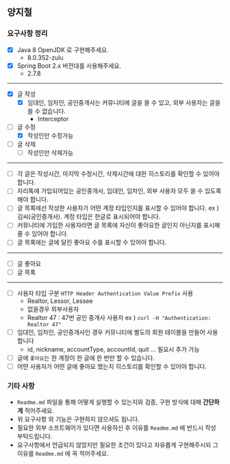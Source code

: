 양지철
---
### 요구사항 정리
- [x] Java 8 OpenJDK 로 구현해주세요.
    - 8.0.352-zulu
- [x] Spring Boot 2.x 버전대를 사용해주세요.
    - 2.7.8
---
- [x] 글 작성
  - [x] 임대인, 임차인, 공인중개사는 커뮤니티에 글을 쓸 수 있고, 외부 사용자는 글을 쓸 수 없습니다. 
    - Interceptor
- [ ] 글 수정
  - [x] 작성인만 수정가능
- [ ] 글 삭제
  - [ ] 작성인만 삭제가능
---
- [ ] 각 글은 작성시간, 마지막 수정시간, 삭제시간에 대한 히스토리를 확인할 수 있어야 합니다.
- [ ] 자리톡에 가입되어있는 공인중개사, 임대인, 임차인, 외부 사용자 모두 쓸 수 있도록 해야 합니다.
- [ ] 글 목록에선 작성한 사용자가 어떤 계정 타입인지를 표시할 수 있어야 합니다. ex ) 김씨(공인중개사). 계정 타입은 한글로 표시되어야 합니다.
- [ ] 커뮤니티에 가입한 사용자라면 글 목록에 자신이 좋아요한 글인지 아닌지를 표시해줄 수 있어야 합니다.
- [ ] 글 목록에는 글에 달린 좋아요 수를 표시할 수 있어야 합니다.
---


- [ ] 글 좋아요
- [ ] 글 목록
---
- [ ] 사용자 타입 구분 `HTTP Header Authentication Value Prefix` 사용
    - Realtor, Lessor, Lessee
    - 없을경우 외부사용자
    - Realtor 47 : 47번 공인 중개사 사용자 ex ) `curl -H "Authentication: Realtor 47"`
- [ ] 임대인, 임차인, 공인중개사인 경우 커뮤니티에 별도의 회원 테이블을 만들어 사용합니다
    - id, nickname, accountType, accountId, quit ... 필요시 추가 가능
- [ ] 글에 `좋아요`는 한 계정이 한 글에 한 번만 할 수 있습니다.
- [ ] 어떤 사용자가 어떤 글에 좋아요 했는지 히스토리를 확인할 수 있어야 합니다.

### 기타 사항
- `Readme.md` 파일을 통해 어떻게 실행할 수 있는지와 검증, 구현 방식에 대해 **간단하게** 적어주세요.
- 위 요구사항 외 기능은 구현하지 않으셔도 됩니다.
- 필요한 외부 소프트웨어가 있다면 사용하신 후 이유를 `Readme.md` 에 반드시 작성 부탁드립니다.
- 요구사항에서 언급되지 않았지만 필요한 조건이 있다고 자유롭게 구현해주시되 그 이유를 `Readme.md` 에 꼭 적어주세요.